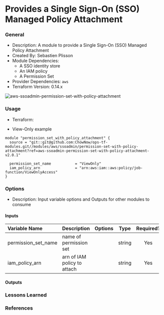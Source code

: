 # Provides a Single Sign-On (SSO) Managed Policy Attachment

### General

* Description: A module to provide a Single Sign-On (SSO) Managed Policy Attachment
* Created By: Sebastien Plisson
* Module Dependencies:
  * A SSO identity store
  * An IAM policy
  * A Permission Set
* Provider Dependencies: `aws`
* Terraform Version: 0.14.x

![aws-ssoadmin-permission-set-with-policy-attachment](https://github.com/ChowNow/ops-tf-modules/workflows/aws-ssoadmin-permission-set-with-policy-attachment/badge.svg)

### Usage

* Terraform:

* View-Only example
```hcl
module "permission_set_with_policy_attachment" {
  source = "git::git@github.com:ChowNow/ops-tf-modules.git//modules/aws/ssoadmin/permission-set-with-policy-attachment?ref=aws-ssoadmin-permission-set-with-policy-attachment-v2.0.1"

  permission_set_name           = "ViewOnly"
  iam_policy_arn                = "arn:aws:iam::aws:policy/job-function/ViewOnlyAccess"
}
```


### Options

* Description: Input variable options and Outputs for other modules to consume

#### Inputs

| Variable Name | Description                   | Options                     | Type   | Required? | Notes |
| :------------ | :---------------------------  | :-------------------------- | :----: | :-------: | :---- |
| permission_set_name | name of permission set       |                        | string |  Yes      |       |
| iam_policy_arn      | arn of IAM policy to attach  |                        | string |  Yes      |       |

#### Outputs


### Lessons Learned

### References
